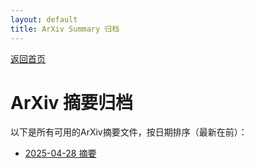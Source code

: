 ```yaml
---
layout: default
title: ArXiv Summary 归档
---
```


[返回首页](index.md)

# ArXiv 摘要归档

以下是所有可用的ArXiv摘要文件，按日期排序（最新在前）：

- [2025-04-28 摘要](summary_20250428_044539.md)
